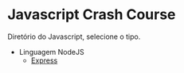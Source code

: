 # Javascript Crash Course

Diretório do Javascript, selecione o tipo.

- Linguagem NodeJS
  - [Express](/expressJS%20pt-br.md)
  
